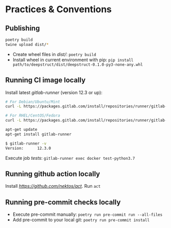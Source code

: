 
# Practices & Conventions

## Publishing
```bash
poetry build
twine upload dist/*
```
- Create wheel files in *dist/*: ``poetry build``
- Install wheel in current environment with pip: ``pip install path/to/deepstruct/dist/deepstruct-0.1.0-py3-none-any.whl``

## Running CI image locally
Install latest *gitlab-runner* (version 12.3 or up):
```bash
# For Debian/Ubuntu/Mint
curl -L https://packages.gitlab.com/install/repositories/runner/gitlab-runner/script.deb.sh | sudo bash

# For RHEL/CentOS/Fedora
curl -L https://packages.gitlab.com/install/repositories/runner/gitlab-runner/script.rpm.sh | sudo bash

apt-get update
apt-get install gitlab-runner

$ gitlab-runner -v
Version:      12.3.0
```
Execute job *tests*: ``gitlab-runner exec docker test-python3.7``

## Running github action locally
Install *https://github.com/nektos/act*.
Run ``act``

## Running pre-commit checks locally
- Execute pre-commit manually: ``poetry run pre-commit run --all-files``
- Add pre-commit to your local git: ``poetry run pre-commit install``
